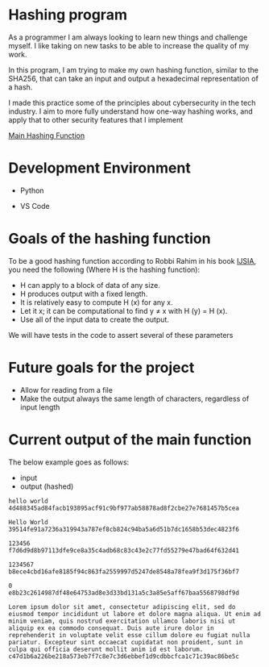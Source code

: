 # Hashing program

As a programmer I am always looking to learn new things and challenge myself. I like taking on new tasks to be able to increase the quality of my work.

In this program, I am trying to make my own hashing function, similar to the SHA256, that can take an input and output a hexadecimal representation of a hash.

I made this practice some of the principles about cybersecurity in the tech industry. I aim to more fully understand how one-way hashing works, and apply that to other security features that I implement

[Main Hashing Function](Hash.py)

# Development Environment

* Python

* VS Code

# Goals of the hashing function

To be a good hashing function according to Robbi Rahim in his book [IJSIA](https://www.researchgate.net/publication/313759309_128_Bit_Hash_of_Variable_Length_in_Short_Message_Service_Security), you need the following (Where H is the hashing function):

* H can apply to a block of data of any size. 
* H produces output with a fixed length. 
* It is relatively easy to compute H (x) for any x. 
* Let it x; it can be computational to find y ≠ x with H (y) = H (x).
* Use all of the input data to create the output.

We will have tests in the code to assert several of these parameters

# Future goals for the project

* Allow for reading from a file
* Make the output always the same length of characters, regardless of input length


# Current output of the main function

The below example goes as follows:

* input
* output (hashed)
```
hello world
4d488345ad84facb193895acf91c9bf977ab58878ad8f2cbe27e7681457b5cea

Hello World
39514fe91a7236a319943a787ef8cb824c94ba5a6d51b7dc1658b53dec4823f6

123456
f7d6d9d8b97113dfe9ce8a35c4adb68c83c43e2c77fd55279e47bad64f632d41

1234567
b8ece4cbd16afe8185f94c863fa2559997d5247de8548a78fea9f3d175f36bf7

0
e8b23c2614987df48e64753ad8e3d33bd131a5c3a85e5aff67baa5568798df9d

Lorem ipsum dolor sit amet, consectetur adipiscing elit, sed do eiusmod tempor incididunt ut labore et dolore magna aliqua. Ut enim ad minim veniam, quis nostrud exercitation ullamco laboris nisi ut aliquip ex ea commodo consequat. Duis aute irure dolor in reprehenderit in voluptate velit esse cillum dolore eu fugiat nulla pariatur. Excepteur sint occaecat cupidatat non proident, sunt in culpa qui officia deserunt mollit anim id est laborum.
c47d1b6a226be218a573eb7f7c8e7c3d6ebbef1d9cdbbcfca1c71c39ac86be5c
```
